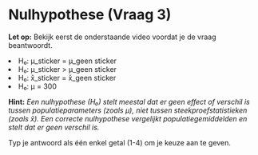 # Nulhypothese (Vraag 3)

**Let op:** Bekijk eerst de onderstaande video voordat je de vraag beantwoordt.

<div align=" center\>
 <iframe width=\560\ height=\315\ src=\https://www.youtube.com/embed/0zZYBALbZgg\ frameborder=\0\ allowfullscreen></iframe>
</div>

Wat is de juiste nulhypothese?

1. H₀: μ_sticker = μ_geen sticker  
2. H₀: μ_sticker > μ_geen sticker  
3. H₀: x̄_sticker = x̄_geen sticker  
4. H₀: μ = 300

**Hint:** *Een nulhypothese (H₀) stelt meestal dat er geen effect of verschil is tussen populatieparameters (zoals μ), niet tussen steekproefstatistieken (zoals x̄). Een correcte nulhypothese vergelijkt populatiegemiddelden en stelt dat er geen verschil is.*

Typ je antwoord als één enkel getal (1-4) om je keuze aan te geven.
